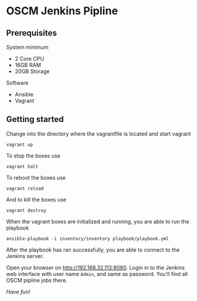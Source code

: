 # OSCM Jenkins Pipline

## Prerequisites

System minimum 
- 2 Core CPU 
- 16GB RAM
- 20GB Storage

Software
- Ansible
- Vagrant


## Getting started

Change into the directory where the vagrantfile is located and start vagrant

``` 
vagrant up 
```

To stop the boxes use

``` 
vagrant halt 
```

To reboot the boxes use

``` 
vagrant reload 
```

And to kill the boxes use

``` 
vagrant destroy
```

When the vagrant boxes are initialized and running, you are able to run the playbook 

``` 
ansible-playbook -i inventory/inventory playbook/playbook.yml
```

After the playbook has ran successfully, you are able to connect to the Jenkins server.

Open your browser on http://192.168.32.113:8080. Login in to the Jenkins web interface with user name `Admin`, and same as password. You'll find all OSCM pipline jobs there.


*Have fun!*

